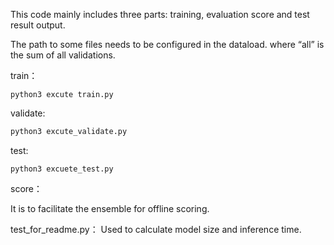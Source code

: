 This code mainly includes three parts: training, evaluation score and test result output.

The path to some files needs to be configured in the dataload. where “all” is the sum of all validations.



train：

```shell
python3 excute train.py
```

validate:

```bash
python3 excute_validate.py
```

 test:

```shell
python3 excuete_test.py
```



score：

It is to facilitate the ensemble for offline scoring.



test_for_readme.py：
Used to calculate model size and inference time.

